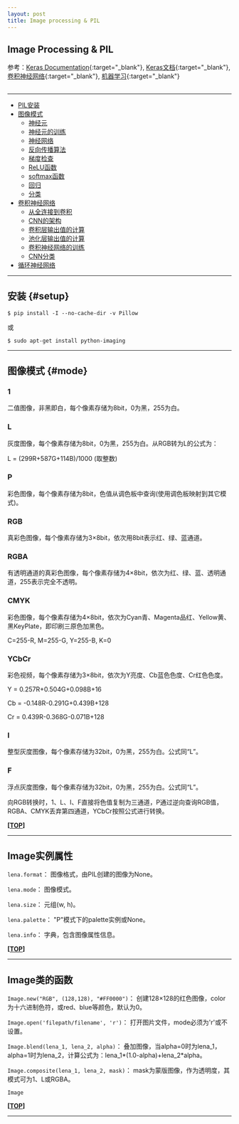 ```yaml
---
layout: post
title: Image processing & PIL
---
```


<script type="text/javascript" src="{{site.baseurl}}/MathJax-2.7.0/MathJax.js?config=TeX-AMS-MML_HTMLorMML"></script>

## Image Processing & PIL

参考：[Keras Documentation][ref1]{:target="_blank"}, [Keras文档][ref2]{:target="_blank"}, [卷积神经网络][ref3]{:target="_blank"}, [机器学习][ref4]{:target="_blank"}

[ref1]:https://keras.io/
[ref2]:http://keras-cn.readthedocs.io/en/latest/
[ref3]:https://www.zybuluo.com/hanbingtao/note/485480
[ref4]:http://www.jianshu.com/p/28f02bb59fe5

<h2 id="top"></h2>

***

*   [PIL安装](#setup)
*   [图像模式](#mode)
    *   [神经元](#perceptron)
    *   [神经元的训练](#perceptron_train)
    *   [神经网络](#neural_network_m)
    *   [反向传播算法](#back_propagation)
    *   [梯度检查](#check)
    *   [ReLU函数](#relu)
    *   [softmax函数](#softmax)
    *   [回归](#regressor)
    *   [分类](#classification)
*   [卷积神经网络](#convolutional_neural_network)
    *   [从全连接到卷积](#dese_cnn)
    *   [CNN的架构](#cnn_stucture)
    *   [卷积层输出值的计算](#con_output)
    *   [池化层输出值的计算](#pool_output)
    *   [卷积神经网络的训练](#cnn_train)
    *   [CNN分类](#cnn_c)
*   [循环神经网络](#convolutional_neural_network)


***

## 安装 {#setup}

    $ pip install -I --no-cache-dir -v Pillow

或

    $ sudo apt-get install python-imaging

***

## 图像模式 {#mode}

### 1

二值图像，非黑即白，每个像素存储为8bit，0为黑，255为白。

### L

灰度图像，每个像素存储为8bit，0为黑，255为白。从RGB转为L的公式为：

L = (299R+587G+114B)/1000  (取整数)

### P

彩色图像，每个像素存储为8bit，色值从调色板中查询(使用调色板映射到其它模式)。

### RGB

真彩色图像，每个像素存储为3×8bit，依次用8bit表示红、绿、蓝通道。

### RGBA

有透明通道的真彩色图像，每个像素存储为4×8bit，依次为红、绿、蓝、透明通道，255表示完全不透明。

### CMYK

彩色图像，每个像素存储为4×8bit，依次为Cyan青、Magenta品红、Yellow黄、黑KeyPlate，即印刷三原色加黑色。

C=255-R, M=255-G, Y=255-B, K=0

### YCbCr

彩色视频，每个像素存储为3×8bit，依次为Y亮度、Cb蓝色色度、Cr红色色度。

Y = 0.257R+0.504G+0.098B+16

Cb = -0.148R-0.291G+0.439B+128

Cr = 0.439R-0.368G-0.071B+128

### I

整型灰度图像，每个像素存储为32bit，0为黑，255为白。公式同“L”。

### F

浮点灰度图像，每个像素存储为32bit，0为黑，255为白。公式同“L”。


向RGB转换时，1、L、I、F直接将色值复制为三通道，P通过逆向查询RGB值，RGBA、CMYK丢弃第四通道，YCbCr按照公式进行转换。

**[[TOP](#top)]**

***

## Image实例属性

`lena.format`： 图像格式，由PIL创建的图像为None。

`lena.mode`： 图像模式。

`lena.size`： 元组(w, h)。

`lena.palette`： "P"模式下的palette实例或None。

`lena.info`： 字典，包含图像属性信息。

**[[TOP](#top)]**

***

## Image类的函数

`Image.new("RGB", (128,128), "#FF0000")`： 创建128×128的红色图像，color为十六进制色符，或red、blue等颜色，默认为0。

`Image.open('filepath/filename', 'r')`： 打开图片文件，mode必须为'r'或不设置。

`Image.blend(lena_1, lena_2, alpha)`： 叠加图像，当alpha=0时为lena_1，alpha=1时为lena_2，计算公式为：lena_1*(1.0-alpha)+lena_2*alpha。

`Image.composite(lena_1, lena_2, mask)`： mask为蒙版图像，作为透明度，其模式可为1、L或RGBA。

`Image`




**[[TOP](#top)]**

***
